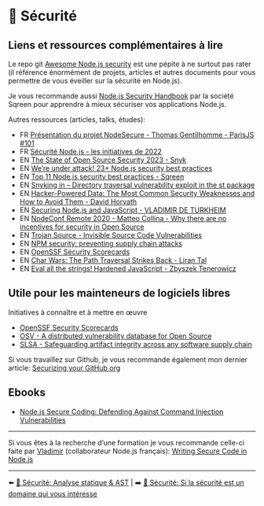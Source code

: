 # 🔐 Sécurité

## Liens et ressources complémentaires à lire

Le repo git [Awesome Node.js security](https://github.com/lirantal/awesome-nodejs-security) est une pépite à ne surtout pas rater (il référence énormément de projets, articles et autres documents pour vous permettre de vous éveiller sur la sécurité en Node.js).

Je vous recommande aussi [Node.js Security Handbook](https://www.sqreen.com/resources/nodejs-security-handbook) par la société Sqreen pour apprendre à mieux sécuriser vos applications Node.js.

Autres ressources (articles, talks, études):

- FR [Présentation du projet NodeSecure - Thomas Gentilhomme - ParisJS #101](https://www.youtube.com/watch?v=hmrKI1jZLGc)
- FR [Sécurité Node.js - les initiatives de 2022](https://www.youtube.com/watch?v=OUJ7fElfICc)
- EN [The State of Open Source Security 2023 - Snyk](https://snyk.io/reports/open-source-security/)
- EN [We’re under attack! 23+ Node.js security best practices](https://medium.com/@nodepractices/were-under-attack-23-node-js-security-best-practices-e33c146cb87d)
- EN [Top 11 Node.js security best practices - Sqreen](https://blog.sqreen.com/nodejs-security-best-practices/)
- EN [Snyking in – Directory traversal vulnerability exploit in the st package](https://snyk.io/blog/snyking-in-directory-traversal-vulnerability-exploit-in-the-st-package/)
- EN [Hacker-Powered Data: The Most Common Security Weaknesses and How to Avoid Them - David Horvath](https://www.youtube.com/watch?v=D5qeeeDADQQ&list=PLfMzBWSH11xZPfWcC0DqFqKo_reMP58mw&index=46)
- EN [Securing Node.js and JavaScript - VLADIMIR DE TURKHEIM](https://www.youtube.com/watch?v=LJqw6oCW_YQ)
- EN [NodeConf Remote 2020 - Matteo Collina - Why there are no incentives for security in Open Source](https://www.youtube.com/watch?v=l7EbDZRjwXA&list=PL0CdgOSSGlBalMPxFFycq7OIqQF8cJS28&index=12)
- EN [Trojan Source - Invisible Source Code Vulnerabilities](https://www.trojansource.codes/)
- EN [NPM security: preventing supply chain attacks](https://snyk.io/blog/npm-security-preventing-supply-chain-attacks/)
- EN [OpenSSF Security Scorecards](https://github.com/ossf/scorecard)
- EN [Char Wars: The Path Traversal Strikes Back - Liran Tal](https://www.youtube.com/watch?v=WGCmjvq6A6w&list=PL0CdgOSSGlBaULAdbribJiENfXxPW0aLQ&index=11)
- EN [Eval all the strings! Hardened JavaScript - Zbyszek Tenerowicz](https://www.youtube.com/watch?v=Qjeh7Qo2u28)

## Utile pour les mainteneurs de logiciels libres

Initiatives à connaître et à mettre en œuvre

- [OpenSSF Security Scorecards](https://github.com/ossf/scorecard)
- [OSV - A distributed vulnerability database for Open Source](https://osv.dev/)
- [SLSA - Safeguarding artifact integrity across any software supply chain](https://slsa.dev/)

Si vous travaillez sur Github, je vous recommande également mon dernier article: [Securizing your GitHub org](https://dev.to/nodesecure/securize-your-github-org-4lb7)

## Ebooks

- [Node.js Secure Coding: Defending Against Command Injection Vulnerabilities](https://www.nodejs-security.com/)

---

Si vous êtes à la recherche d’une formation je vous recommande celle-ci faite par [Vladimir](https://twitter.com/poledesfetes) (collaborateur Node.js français): [Writing Secure Code in Node.js](https://www.infosecinstitute.com/skills/learning-paths/writing-secure-code-in-node-js/)

---

⬅️ [🔐 Sécurité: Analyse statique & AST](./6-analyse-statique-ast.md) |
➡️ [🔐 Sécurité: Si la sécurité est un domaine qui vous intéresse](./8-securite-domaine-interesse.md)
